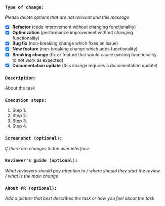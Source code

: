 ### `Type of change:`

_Please delete options that are not relevant and this message_

- [x] **Refactor** (code improvement without changing functionality)
- [x] **Optimization** (performance improvement without changing functionality)
- [x] **Bug fix** (non-breaking change which fixes an issue)
- [x] **New feature** (non-breaking change which adds functionality)
- [x] **Breaking change** (fix or feature that would cause existing functionality to not work as expected)
- [x] **Documentation update** (this change requires a documentation update)

### `Description:`

About the task

### `Execution steps:`

1. Step 1.
2. Step 2.
3. Step 3.
4. Step 4.

### `Screenshot (optional):`

_If there are changes to the user interface_

### `Reviewer's guide (optional):`

_What reviewers should pay attention to / where should they start the review / what is the main change_

### `About PR (optional):`

_Add a picture that best describes the task or how you feel about the task_
